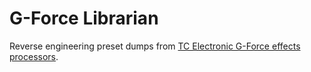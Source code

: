 # G-Force Librarian

Reverse engineering preset dumps from [TC Electronic G-Force effects processors](http://www.tcelectronic.com/g-force/).
